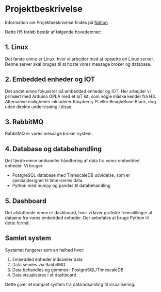 # Projektbeskrivelse

Information om Projektbeskrivelse findes på [Notion](https://mercantec.notion.site/h5-projekt-beskrivelse)

Dette H5 forløb består af følgende hovedemner:

## 1. Linux
Det første emne er Linux, hvor vi arbejder med at opsætte en Linux server. Denne server skal bruges til at hoste vores message broker og database.

## 2. Embedded enheder og IOT 
Det andet emne fokuserer på embedded enheder og IOT. Her arbejder vi primært med Arduino OPLA med et IoT kit, som nogle måske kender fra H3. Alternative muligheder inkluderer Raspberry Pi eller BeagleBone Black, dog uden direkte undervisning i disse.

## 3. RabbitMQ
RabbitMQ er vores message broker system.

## 4. Database og databehandling
Det fjerde emne omhandler håndtering af data fra vores embedded enheder. Vi bruger:
- PostgreSQL database med TimescaleDB udvidelse, som er specialdesignet til time-series data
- Python med numpy og pandas til databehandling

## 5. Dashboard
Det afsluttende emne er dashboard, hvor vi laver grafiske fremstillinger af dataene fra vores embedded enheder. Der anbefales at bruge Python til dette formål.

## Samlet system
Systemet fungerer som en helhed hvor:
1. Embedded enheder indsamler data
2. Data sendes via RabbitMQ
3. Data behandles og gemmes i PostgreSQL/TimescaleDB
4. Data visualiseres i et dashboard

Dette giver et komplet system fra dataindsamling til visualisering.

